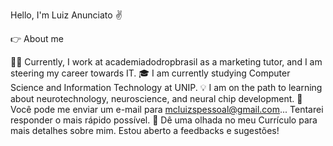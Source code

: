 Hello, I'm Luiz Anunciato ✌️

👉 About me

👨‍💻 Currently, I work at academiadodropbrasil as a marketing tutor, and I am steering my career towards IT.
🎓 I am currently studying Computer Science and Information Technology at UNIP.
💡  I am on the path to learning about neurotechnology, neuroscience, and neural chip development.
💬  Você pode me enviar um e-mail para mcluizspessoal@gmail.com... Tentarei responder o mais rápido possível.
📄  Dê uma olhada no meu Currículo para mais detalhes sobre mim. Estou aberto a feedbacks e sugestões!
















